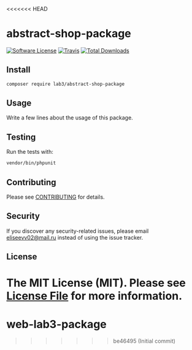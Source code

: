 <<<<<<< HEAD
# abstract-shop-package

[![Software License](https://img.shields.io/badge/license-MIT-brightgreen.svg?style=flat-square)](LICENSE.md)
[![Travis](https://img.shields.io/travis/lab3/abstract-shop-package.svg?style=flat-square)]()
[![Total Downloads](https://img.shields.io/packagist/dt/lab3/abstract-shop-package.svg?style=flat-square)](https://packagist.org/packages/lab3/abstract-shop-package)


## Install

```bash
composer require lab3/abstract-shop-package
```


## Usage

Write a few lines about the usage of this package.


## Testing

Run the tests with:

```bash
vendor/bin/phpunit
```


## Contributing

Please see [CONTRIBUTING](CONTRIBUTING.md) for details.


## Security

If you discover any security-related issues, please email eliseevv02@mail.ru instead of using the issue tracker.


## License

The MIT License (MIT). Please see [License File](/LICENSE.md) for more information.
=======
# web-lab3-package
>>>>>>> be46495 (Initial commit)
